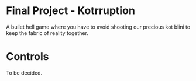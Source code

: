 # Final Project - Kotrruption

A bullet hell game where you have to avoid shooting our precious kot blini to keep the fabric of reality together.

# Controls

To be decided.
